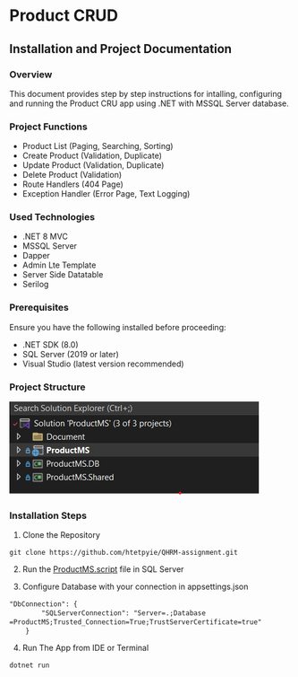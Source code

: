 # Product CRUD

## Installation and Project Documentation

### Overview
This document provides step by step instructions for intalling, configuring and running the Product CRU app using .NET with MSSQL Server database.

### Project Functions
* Product List (Paging, Searching, Sorting)
* Create Product (Validation, Duplicate)
* Update Product (Validation, Duplicate)
* Delete Product (Validation)
* Route Handlers (404 Page)
* Exception Handler (Error Page, Text Logging)


### Used Technologies
* .NET 8 MVC
* MSSQL Server
* Dapper
* Admin Lte Template
* Server Side Datatable
* Serilog

### Prerequisites
Ensure you have the following installed before proceeding:
* .NET SDK (8.0)
* SQL Server (2019 or later)
* Visual Studio (latest version recommended)


### Project Structure
<img src="https://github.com/htetpyie/QHRM-assignment/blob/master/project-structure.png"></img>

### Installation Steps
1. Clone the Repository
```
git clone https://github.com/htetpyie/QHRM-assignment.git
```

2. Run the [ProductMS.script]() file in SQL Server


3.  Configure Database with your connection in appsettings.json
```
"DbConnection": {
        "SQLServerConnection": "Server=.;Database =ProductMS;Trusted_Connection=True;TrustServerCertificate=true"
    }
```

4. Run The App from IDE or Terminal
```
dotnet run
```





